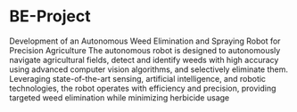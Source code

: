 # BE-Project
Development of an Autonomous Weed Elimination and Spraying Robot for Precision Agriculture
The autonomous robot is designed to autonomously navigate agricultural fields, detect and identify weeds with high accuracy using advanced computer vision algorithms, and selectively eliminate them. Leveraging state-of-the-art sensing, artificial intelligence, and robotic technologies, the robot operates with efficiency and precision, providing targeted weed elimination while minimizing herbicide usage
